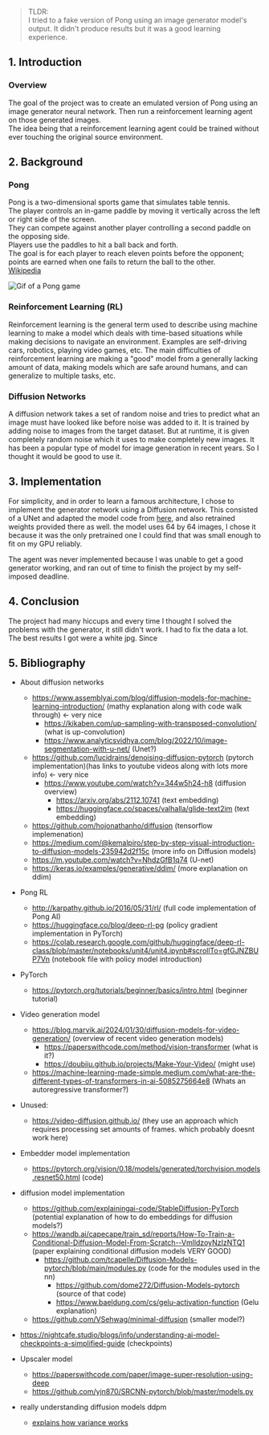 
> TLDR: 
<br> I tried to a fake version of Pong using an image generator model's output.
It didn't produce results but it was a good learning experience.
## 1. Introduction
### Overview

The goal of the project was to create an emulated version of Pong using an image generator neural network. Then run a reinforcement learning agent on those generated images.  
The idea being that a reinforcement learning agent could be trained without ever touching the original source environment. 

## 2. Background
### Pong
Pong is a two-dimensional sports game that simulates table tennis.  
The player controls an in-game paddle by moving it vertically across the left or right side of the screen.  
They can compete against another player controlling a second paddle on the opposing side.  
Players use the paddles to hit a ball back and forth.  
The goal is for each player to reach eleven points before the opponent;  
points are earned when one fails to return the ball to the other.  
[Wikipedia](https://en.wikipedia.org/wiki/Pong)   

![Gif of a Pong game](https://upload.wikimedia.org/wikipedia/commons/6/62/Pong_Game_Test2.gif)  


### Reinforcement Learning (RL)
Reinforcement learning is the general term used to describe using machine learning to make a model which deals with time-based situations while making decisions to navigate an environment.
Examples are self-driving cars, robotics, playing video games, etc.
The main difficulties of reinforcement learning are making a "good" model from a generally lacking amount of data, making models which are safe around humans, and can generalize to multiple tasks, etc.

### Diffusion Networks
A diffusion network takes a set of random noise and tries to predict what an image must have looked like before noise was added to it.
It is trained by adding noise to images from the target dataset.
But at runtime, it is given completely random noise which it uses to make completely new images.
It has been a popular type of model for image generation in recent years. So I thought it would be good to use it.

## 3. Implementation

For simplicity, and in order to learn a famous architecture, I chose to implement the generator network using a Diffusion network. This consisted of a UNet and adapted the model code from [here](https://github.com/dome272/Diffusion-Models-pytorch), and also retrained weights provided there as well. the model uses 64 by 64 images, I chose it because it was the only pretrained one I could find that was small enough to fit on my GPU reliably.

The agent was never implemented because I was unable to get a good generator working, and ran out of time to finish the project by my self-imposed deadline.

## 4. Conclusion
The project had many hiccups and every time I thought I solved the problems with the generator, it still didn't work. I had to fix the data a lot.
The best results I got were a white jpg.
Since 

## 5. Bibliography
- About diffusion networks
    - https://www.assemblyai.com/blog/diffusion-models-for-machine-learning-introduction/ (mathy explanation along with code walk through) <- very nice
        - https://kikaben.com/up-sampling-with-transposed-convolution/ (what is up-convolution)
        - https://www.analyticsvidhya.com/blog/2022/10/image-segmentation-with-u-net/ (Unet?)
    - https://github.com/lucidrains/denoising-diffusion-pytorch (pytorch implementation)(has links to youtube videos along with lots more info) <- very nice
        - https://www.youtube.com/watch?v=344w5h24-h8 (diffusion overview)
            - https://arxiv.org/abs/2112.10741 (text embedding)
            - https://huggingface.co/spaces/valhalla/glide-text2im (text embedding)
    - https://github.com/hojonathanho/diffusion (tensorflow implemenation)
    - https://medium.com/@kemalpiro/step-by-step-visual-introduction-to-diffusion-models-235942d2f15c (more info on Diffusion models)
    - https://m.youtube.com/watch?v=NhdzGfB1q74 (U-net)
    - https://keras.io/examples/generative/ddim/ (more explanation on ddim)
- Pong RL
    - http://karpathy.github.io/2016/05/31/rl/ (full code implementation of Pong AI)
    - https://huggingface.co/blog/deep-rl-pg (policy gradient implementation in PyTorch)
    - https://colab.research.google.com/github/huggingface/deep-rl-class/blob/master/notebooks/unit4/unit4.ipynb#scrollTo=gfGJNZBUP7Vn (notebook file with policy model introduction)
- PyTorch
    - https://pytorch.org/tutorials/beginner/basics/intro.html (beginner tutorial)
- Video generation model
    - https://blog.marvik.ai/2024/01/30/diffusion-models-for-video-generation/ (overview of recent video generation models)
        - https://paperswithcode.com/method/vision-transformer (what is it?)
        - https://doubiiu.github.io/projects/Make-Your-Video/ (might use)
    - https://machine-learning-made-simple.medium.com/what-are-the-different-types-of-transformers-in-ai-5085275664e8 (Whats an autoregressive transformer?)

- Unused:
    - https://video-diffusion.github.io/ (they use an approach which requires processing set amounts of frames. which probably doesnt work here)
    
- Embedder model implementation
    - https://pytorch.org/vision/0.18/models/generated/torchvision.models.resnet50.html (code)
- diffusion model implementation
    - https://github.com/explainingai-code/StableDiffusion-PyTorch (potential explanation of how to do embeddings for diffusion models?)
    - https://wandb.ai/capecape/train_sd/reports/How-To-Train-a-Conditional-Diffusion-Model-From-Scratch--VmlldzoyNzIzNTQ1 (paper explaining conditional diffusion models VERY GOOD)
        - https://github.com/tcapelle/Diffusion-Models-pytorch/blob/main/modules.py (code for the modules used in the nn)
            - https://github.com/dome272/Diffusion-Models-pytorch (source of that code)
            - https://www.baeldung.com/cs/gelu-activation-function (Gelu explanation)
    - https://github.com/VSehwag/minimal-diffusion (smaller model?)
- https://nightcafe.studio/blogs/info/understanding-ai-model-checkpoints-a-simplified-guide (checkpoints)
- Upscaler model
    - https://paperswithcode.com/paper/image-super-resolution-using-deep
    - https://github.com/yjn870/SRCNN-pytorch/blob/master/models.py

- really understanding diffusion models ddpm
    - [explains how variance works](https://lilianweng.github.io/posts/2021-07-11-diffusion-models/)
